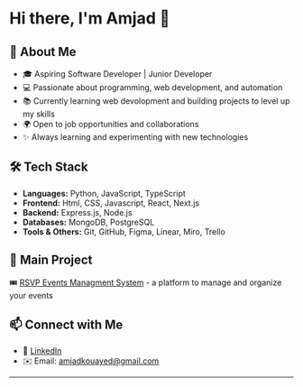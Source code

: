 # Hi there, I'm Amjad 👋

## 🚀 About Me  
- 🎓 Aspiring Software Developer | Junior Developer  
- 💻 Passionate about programming, web development, and automation  
- 📚 Currently learning web devolopment and building projects to level up my skills  
- 🌍 Open to job opportunities and collaborations  
- ✨ Always learning and experimenting with new technologies  

## 🛠️ Tech Stack  
- **Languages:** Python, JavaScript, TypeScript  
- **Frontend:** Html, CSS, Javascript, React, Next.js
- **Backend:** Express.js, Node.js  
- **Databases:** MongoDB, PostgreSQL  
- **Tools & Others:** Git, GitHub, Figma, Linear, Miro, Trello

## 📌 Main Project    
🎟️ [RSVP Events Managment System](https://github.com/yourusername/event-ms) - a platform to manage and organize your events

## 📫 Connect with Me  
- 💼 [LinkedIn](www.linkedin.com/in/amjadkouayed)  
- ✉️ Email: amjadkouayed@gmail.com 

---
